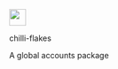 <img src="eatouteatwell.com/wp-content/uploads/2012/05/red-hot-chili-pepper.jpg" style="width:30px; height:30px"/>

chilli-flakes

A global accounts package
